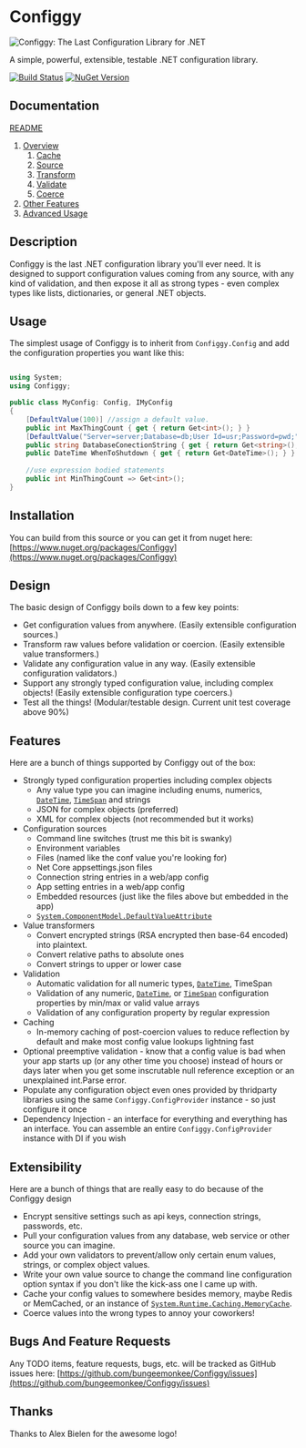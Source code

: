# Configgy

![Configgy: The Last Configuration Library for .NET](https://raw.githubusercontent.com/bungeemonkee/Configgy/master/icon.png)

A simple, powerful, extensible, testable .NET configuration library.

[![Build Status](https://github.com/bungeemonkee/Configgy/actions/workflows/dotnet.yml/badge.svg)](https://github.com/bungeemonkee/Configgy) [![NuGet Version](https://img.shields.io/nuget/v/Configgy.svg?maxAge=3600)](https://www.nuget.org/packages/Configgy)

## Documentation

[README](README.md)

1. [Overview](Documentation/1-Overview.md)
    1. [Cache](Documentation/Pipeline/1-Cache.md)
    2. [Source](Documentation/Pipeline/2-Source.md)
    3. [Transform](Documentation/Pipeline/3-Transform.md)
    4. [Validate](Documentation/Pipeline/4-Validate.md)
    5. [Coerce](Documentation/Pipeline/5-Coerce.md)
2. [Other Features](Documentation/2-Other.md)
3. [Advanced Usage](Documentation/3-Advanced.md)


## Description

Configgy is the last .NET configuration library you'll ever need. It is designed to support configuration values coming from any source, with any kind of validation, and then expose it all as strong types - even complex types like lists, dictionaries, or general .NET objects.

## Usage

The simplest usage of Configgy is to inherit from `Configgy.Config` and add the configuration properties you want like this:

```csharp

using System;
using Configgy;

public class MyConfig: Config, IMyConfig
{   
    [DefaultValue(100)] //assign a default value.
    public int MaxThingCount { get { return Get<int>(); } }
    [DefaultValue("Server=server;Database=db;User Id=usr;Password=pwd;")] //assign a default value.
    public string DatabaseConectionString { get { return Get<string>(); } }        
    public DateTime WhenToShutdown { get { return Get<DateTime>(); } }
    
    //use expression bodied statements
    public int MinThingCount => Get<int>();
}

```

## Installation

You can build from this source or you can get it from nuget here: [https://www.nuget.org/packages/Configgy](https://www.nuget.org/packages/Configgy)

## Design

The basic design of Configgy boils down to a few key points:

* Get configuration values from anywhere. (Easily extensible configuration sources.)
* Transform raw values before validation or coercion. (Easily extensible value transformers.)
* Validate any configuration value in any way. (Easily extensible configuration validators.)
* Support any strongly typed configuration value, including complex objects! (Easily extensible configuration type coercers.)
* Test all the things! (Modular/testable design. Current unit test coverage above 90%)

## Features

Here are a bunch of things supported by Configgy out of the box:

* Strongly typed configuration properties including complex objects
    * Any value type you can imagine including enums, numerics, [`DateTime`](https://msdn.microsoft.com/en-us/library/system.datetime(v=vs.110).aspx), [`TimeSpan`](https://msdn.microsoft.com/en-us/library/system.timespan(v=vs.110).aspx) and strings
    * JSON for complex objects (preferred)
    * XML for complex objects (not recommended but it works)
* Configuration sources
    * Command line switches (trust me this bit is swanky)
    * Environment variables
    * Files (named like the conf value you're looking for)
    * Net Core appsettings.json files
    * Connection string entries in a web/app config
    * App setting entries in a web/app config
    * Embedded resources (just like the files above but embedded in the app)
    * [`System.ComponentModel.DefaultValueAttribute`](https://msdn.microsoft.com/en-us/library/system.componentmodel.defaultvalueattribute(v=vs.110).aspx)
* Value transformers
    * Convert encrypted strings (RSA encrypted then base-64 encoded) into plaintext.
    * Convert relative paths to absolute ones
    * Convert strings to upper or lower case
* Validation
    * Automatic validation for all numeric types, [`DateTime`](https://msdn.microsoft.com/en-us/library/system.datetime(v=vs.110).aspx), TimeSpan
    * Validation of any numeric, [`DateTime`](https://msdn.microsoft.com/en-us/library/system.datetime(v=vs.110).aspx), or [`TimeSpan`](https://msdn.microsoft.com/en-us/library/system.timespan(v=vs.110).aspx) configuration properties by min/max or valid value arrays
    * Validation of any configuration property by regular expression
* Caching
    * In-memory caching of post-coercion values to reduce reflection by default and make most config value lookups lightning fast
* Optional preemptive validation - know that a config value is bad when your app starts up (or any other time you choose) instead of hours or days later when you get some inscrutable null reference exception or an unexplained int.Parse error.
* Populate any configuration object even ones provided by thridparty libraries using the same `Configgy.ConfigProvider` instance - so just configure it once
* Dependency Injection - an interface for everything and everything has an interface. You can assemble an entire `Configgy.ConfigProvider` instance with DI if you wish

## Extensibility

Here are a bunch of things that are really easy to do because of the Configgy design

* Encrypt sensitive settings such as api keys, connection strings, passwords, etc.
* Pull your configuration values from any database, web service or other source you can imagine.
* Add your own validators to prevent/allow only certain enum values, strings, or complex object values.
* Write your own value source to change the command line configuration option syntax if you don't like the kick-ass one I came up with.
* Cache your config values to somewhere besides memory, maybe Redis or MemCached, or an instance of [`System.Runtime.Caching.MemoryCache`](https://msdn.microsoft.com/en-us/library/system.runtime.caching.memorycache(v=vs.110).aspx).
* Coerce values into the wrong types to annoy your coworkers!

## Bugs And Feature Requests

Any TODO items, feature requests, bugs, etc. will be tracked as GitHub issues here:
[https://github.com/bungeemonkee/Configgy/issues](https://github.com/bungeemonkee/Configgy/issues)

## Thanks

Thanks to Alex Bielen for the awesome logo!
